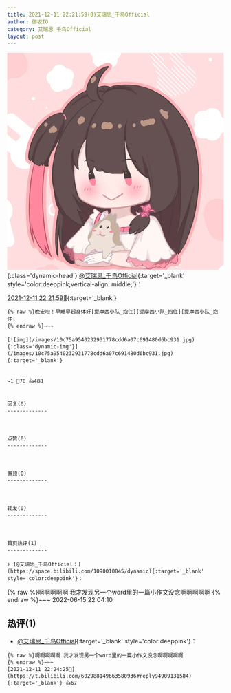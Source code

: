 ```yaml
---
title: 2021-12-11 22:21:59(0)艾瑞思_千鸟Official
author: 御坂IO
category: 艾瑞思_千鸟Official
layout: post
---
```


![img](/images/7e08840c56f251de28bdf766b647bd5fe9a5d50a.jpg){:class='dynamic-head'}
[@艾瑞思_千鸟Official](https://space.bilibili.com/1090010845/dynamic){:target='_blank' style='color:deeppink;vertical-align: middle;'}：

[2021-12-11 22:21:59🔗](https://t.bilibili.com/602988149663580936){:target='_blank'}

~~~
{% raw %}晚安啦！早睡早起身体好[提摩西小队_抱住][提摩西小队_抱住][提摩西小队_抱住]
{% endraw %}~~~

[![img](/images/10c75a9540232931778cdd6a07c691480d6bc931.jpg){:class='dynamic-img'}](/images/10c75a9540232931778cdd6a07c691480d6bc931.jpg){:target='_blank'}


↪️1 💬78 👍488


回复(0)
-------------



点赞(0)
-------------



置顶(0)
-------------



转发(0)
-------------



首页热评(1)
-------------

+ [@艾瑞思_千鸟Official：](https://space.bilibili.com/1090010845/dynamic){:target='_blank' style='color:deeppink'}：
~~~
{% raw %}啊啊啊啊啊 我才发现另一个word里的一篇小作文没念啊啊啊啊啊
{% endraw %}~~~
2022-06-15 22:04:10


热评(1)
-------------

+ [@艾瑞思_千鸟Official](https://space.bilibili.com/1090010845/dynamic){:target='_blank' style='color:deeppink'}：
~~~
{% raw %}啊啊啊啊啊 我才发现另一个word里的一篇小作文没念啊啊啊啊啊
{% endraw %}~~~
[2021-12-11 22:24:25🔗](https://t.bilibili.com/602988149663580936#reply94909131584){:target='_blank'} 👍67


